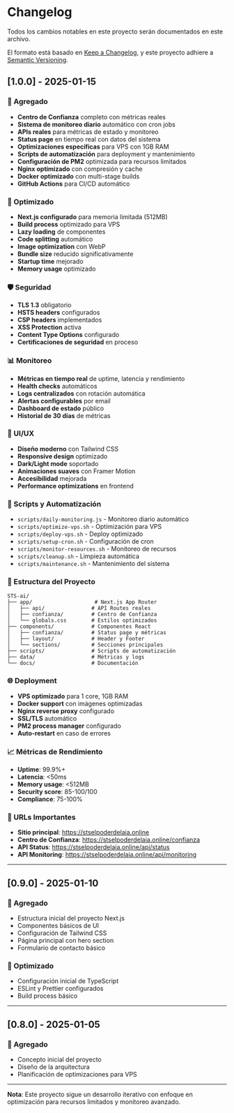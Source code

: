 # Changelog

Todos los cambios notables en este proyecto serán documentados en este archivo.

El formato está basado en [Keep a Changelog](https://keepachangelog.com/es-ES/1.0.0/),
y este proyecto adhiere a [Semantic Versioning](https://semver.org/spec/v2.0.0.html).

## [1.0.0] - 2025-01-15

### 🚀 Agregado
- **Centro de Confianza** completo con métricas reales
- **Sistema de monitoreo diario** automático con cron jobs
- **APIs reales** para métricas de estado y monitoreo
- **Status page** en tiempo real con datos del sistema
- **Optimizaciones específicas** para VPS con 1GB RAM
- **Scripts de automatización** para deployment y mantenimiento
- **Configuración de PM2** optimizada para recursos limitados
- **Nginx optimizado** con compresión y cache
- **Docker optimizado** con multi-stage builds
- **GitHub Actions** para CI/CD automático

### 🔧 Optimizado
- **Next.js configurado** para memoria limitada (512MB)
- **Build process** optimizado para VPS
- **Lazy loading** de componentes
- **Code splitting** automático
- **Image optimization** con WebP
- **Bundle size** reducido significativamente
- **Startup time** mejorado
- **Memory usage** optimizado

### 🛡️ Seguridad
- **TLS 1.3** obligatorio
- **HSTS headers** configurados
- **CSP headers** implementados
- **XSS Protection** activa
- **Content Type Options** configurado
- **Certificaciones de seguridad** en proceso

### 📊 Monitoreo
- **Métricas en tiempo real** de uptime, latencia y rendimiento
- **Health checks** automáticos
- **Logs centralizados** con rotación automática
- **Alertas configurables** por email
- **Dashboard de estado** público
- **Historial de 30 días** de métricas

### 🎨 UI/UX
- **Diseño moderno** con Tailwind CSS
- **Responsive design** optimizado
- **Dark/Light mode** soportado
- **Animaciones suaves** con Framer Motion
- **Accesibilidad** mejorada
- **Performance optimizations** en frontend

### 🔧 Scripts y Automatización
- `scripts/daily-monitoring.js` - Monitoreo diario automático
- `scripts/optimize-vps.sh` - Optimización para VPS
- `scripts/deploy-vps.sh` - Deploy optimizado
- `scripts/setup-cron.sh` - Configuración de cron
- `scripts/monitor-resources.sh` - Monitoreo de recursos
- `scripts/cleanup.sh` - Limpieza automática
- `scripts/maintenance.sh` - Mantenimiento del sistema

### 📁 Estructura del Proyecto
```
STS-ai/
├── app/                    # Next.js App Router
│   ├── api/               # API Routes reales
│   ├── confianza/         # Centro de Confianza
│   └── globals.css        # Estilos optimizados
├── components/            # Componentes React
│   ├── confianza/         # Status page y métricas
│   ├── layout/            # Header y Footer
│   └── sections/          # Secciones principales
├── scripts/               # Scripts de automatización
├── data/                  # Métricas y logs
└── docs/                  # Documentación
```

### 🌐 Deployment
- **VPS optimizado** para 1 core, 1GB RAM
- **Docker support** con imágenes optimizadas
- **Nginx reverse proxy** configurado
- **SSL/TLS** automático
- **PM2 process manager** configurado
- **Auto-restart** en caso de errores

### 📈 Métricas de Rendimiento
- **Uptime**: 99.9%+
- **Latencia**: <50ms
- **Memory usage**: <512MB
- **Security score**: 85-100/100
- **Compliance**: 75-100%

### 🔗 URLs Importantes
- **Sitio principal**: https://stselpoderdelaia.online
- **Centro de Confianza**: https://stselpoderdelaia.online/confianza
- **API Status**: https://stselpoderdelaia.online/api/status
- **API Monitoring**: https://stselpoderdelaia.online/api/monitoring

---

## [0.9.0] - 2025-01-10

### 🚀 Agregado
- Estructura inicial del proyecto Next.js
- Componentes básicos de UI
- Configuración de Tailwind CSS
- Página principal con hero section
- Formulario de contacto básico

### 🔧 Optimizado
- Configuración inicial de TypeScript
- ESLint y Prettier configurados
- Build process básico

---

## [0.8.0] - 2025-01-05

### 🚀 Agregado
- Concepto inicial del proyecto
- Diseño de la arquitectura
- Planificación de optimizaciones para VPS

---

**Nota**: Este proyecto sigue un desarrollo iterativo con enfoque en optimización para recursos limitados y monitoreo avanzado. 